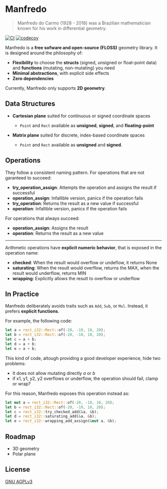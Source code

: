 # Manfredo

> Manfredo do Carmo (1928 - 2018) was a Brazilian mathematician known for his work in differential
> geometry.

[![CI](https://github.com/joao-arthur/manfredo/actions/workflows/ci.yaml/badge.svg)](https://github.com/joao-arthur/manfredo/actions/workflows/ci.yaml)
[![codecov](https://codecov.io/github/joao-arthur/manfredo/branch/main/graph/badge.svg?token=9FI5PDDFB3)](https://codecov.io/github/joao-arthur/manfredo)

Manfredo is a **free sofware and open-source (FLOSS)** geometry library. It is designed around the
philosophy of:

- **Flexibility** to choose the **structs** (signed, unsigned or float-point data) and **functions**
  (mutating, non-mutating) you need
- **Minimal abstractions**, with explicit side effects
- **Zero dependencies**

Currently, Manfredo only supports **2D geometry**.

## Data Structures

- **Cartesian plane** suited for continuous or signed coordinate spaces
    - `Point` and `Rect` available as **unsigned**, **signed**, and **floating-point**

- **Matrix plane** suited for discrete, index-based coordinate spaces
    - `Point` and `Rect` available as **unsigned** and **signed**.

## Operations

They follow a consistent naming pattern. For operations that are not garanteed to succeed:

- **try_operation_assign**: Attempts the operation and assigns the result if successful
- **operation_assign**: Infallible version, panics if the operation fails
- **try_operation**: Returns the result as a new value if successful
- **operation**: Infallible version, panics if the operation fails

For operations that always succeed:

- **operation_assign**: Assigns the result
- **operation**: Returns the result as a new value

---

Arithmetic operations have **explicit numeric behavior**, that is exposed in the operation name:

- **checked**: When the result would overflow or undeflow, it returns None
- **saturating**: When the result would overflow, returns the MAX, when the result would underflow,
  returns MIN
- **wrapping**: Explicitly allows the result to overflow or underflow

## In Practice

Manfredo deliberately avoids traits such as `Add`, `Sub`, or `Mul`. Instead, it prefers **explicit
functions**.

For example, the following code:

```rust
let a = rect_i32::Rect::of(-20, -10, 10, 20);
let b = rect_i32::Rect::of(-20, -10, 10, 20);
let c = a + b;
let d = a + b;
let e = a + b;
```

This kind of code, altough providing a good developer experience, hide two problems:

- It does not allow mutating directly _a_ or _b_
- if x1, y1, y2, y2 overflows or underflow, the operation should fail, clamp or wrap?

For this reason, Manfredo exposes this operation instead as:

```rust
let mut a = rect_i32::Rect::of(-20, -10, 10, 20);
let b = rect_i32::Rect::of(-20, -10, 10, 20);
let c = rect_i32::try_checked_add(&a, &b);
let d = rect_i32::saturating_add(&a, &b);
let e = rect_i32::wrapping_add_assign(&mut a, &b);
```

## Roadmap

- 3D geometry
- Polar plane

## License

[GNU AGPLv3](./LICENSE)
